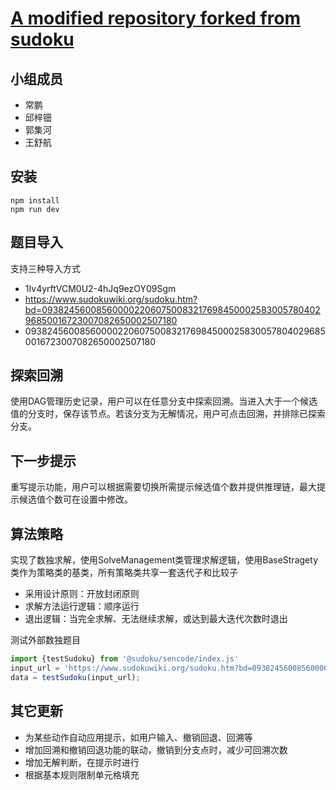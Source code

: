 

# [A modified repository forked from sudoku](https://sudoku.jonasgeiler.com)

## 小组成员

- 常鹏
- 邱梓钿
- 郭集河
- 王舒航

## 安装

```
npm install
npm run dev
```

## 题目导入

支持三种导入方式

-   1Iv4yrftVCM0U2-4hJq9ezOY09Sgm
-   https://www.sudokuwiki.org/sudoku.htm?bd=093824560085600002206075008321769845000258300578040296850016723007082650002507180
-   093824560085600002206075008321769845000258300578040296850016723007082650002507180

## 探索回溯

使用DAG管理历史记录，用户可以在任意分支中探索回溯。当进入大于一个候选值的分支时，保存该节点。若该分支为无解情况，用户可点击回溯，并排除已探索分支。

## 下一步提示

重写提示功能，用户可以根据需要切换所需提示候选值个数并提供推理链，最大提示候选值个数可在设置中修改。

## 算法策略

实现了数独求解，使用SolveManagement类管理求解逻辑，使用BaseStragety类作为策略类的基类，所有策略类共享一套迭代子和比较子

-   采用设计原则：开放封闭原则
-   求解方法运行逻辑：顺序运行
-   退出逻辑：当完全求解、无法继续求解，或达到最大迭代次数时退出

测试外部数独题目


```javascript
import {testSudoku} from '@sudoku/sencode/index.js'
input_url = 'https://www.sudokuwiki.org/sudoku.htm?bd=093824560085600002206075008321769845000258300578040296850016723007082650002507180'
data = testSudoku(input_url);
```

## 

## 其它更新

- 为某些动作自动应用提示，如用户输入、撤销回退、回溯等
- 增加回溯和撤销回退功能的联动，撤销到分支点时，减少可回溯次数
- 增加无解判断，在提示时进行
- 根据基本规则限制单元格填充

